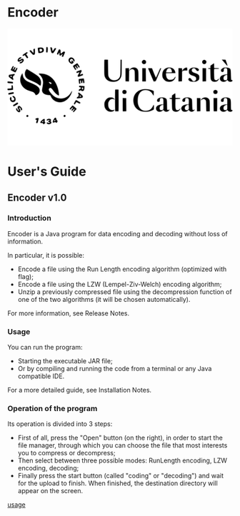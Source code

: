 # Encoder
![Image text](doc/html/icon/unictLogoExt.svg) 
# User's Guide
## Encoder v1.0
### Introduction
Encoder is a Java program for data encoding and decoding without loss of information. 

In particular, it is possible:

- Encode a file using the Run Length encoding algorithm (optimized with flag);
- Encode a file using the LZW (Lempel-Ziv-Welch) encoding algorithm;
- Unzip a previously compressed file using the decompression function of one of the two algorithms (it will be chosen automatically).

For more information, see Release Notes.

### Usage
You can run the program:

- Starting the executable JAR file;
- Or by compiling and running the code from a terminal or any Java compatible IDE.

For a more detailed guide, see Installation Notes.

### Operation of the program
Its operation is divided into 3 steps:

- First of all, press the "Open" button (on the right), in order to start the file manager, through which you can choose the file that most interests you to compress or decompress;
- Then select between three possible modes: RunLength encoding, LZW encoding, decoding;
- Finally press the start button (called "coding" or "decoding") and wait for the upload to finish. When finished, the destination directory will appear on the screen.

[usage](#usage)
